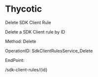 #     Thycotic


Delete SDK Client Rule

Delete a SDK Client rule by ID

Method: Delete

OperationID: SdkClientRulesService_Delete

EndPoint:

/sdk-client-rules/{id}
